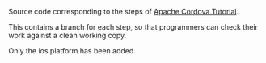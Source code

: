 
Source code corresponding to the steps of <a href="http://ccoenraets.github.io/cordova-tutorial/create-cordova-project.html">Apache Cordova Tutorial</a>.

This contains a branch for each step, so that programmers can check their work against a clean working copy.

Only the ios platform has been added.

